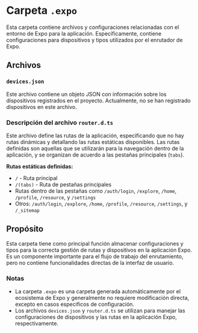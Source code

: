 # Carpeta `.expo`

Esta carpeta contiene archivos y configuraciones relacionadas con el entorno de Expo para la aplicación. Específicamente, contiene configuraciones para dispositivos y tipos utilizados por el enrutador de Expo.

## Archivos

### `devices.json`

Este archivo contiene un objeto JSON con información sobre los dispositivos registrados en el proyecto. Actualmente, no se han registrado dispositivos en este archivo.

### Descripción del archivo `router.d.ts`

Este archivo define las rutas de la aplicación, especificando que no hay rutas dinámicas y detallando las rutas estáticas disponibles. Las rutas definidas son aquellas que se utilizarán para la navegación dentro de la aplicación, y se organizan de acuerdo a las pestañas principales (`tabs`).

**Rutas estáticas definidas:**
- `/` - Ruta principal
- `/(tabs)` - Ruta de pestañas principales
- Rutas dentro de las pestañas como `/auth/login`, `/explore`, `/home`, `/profile`, `/resource`, y `/settings`
- Otros: `/auth/login`, `/explore`, `/home`, `/profile`, `/resource`, `/settings`, y `/_sitemap`

## Propósito

Esta carpeta tiene como principal función almacenar configuraciones y tipos para la correcta gestión de rutas y dispositivos en la aplicación Expo. Es un componente importante para el flujo de trabajo del enrutamiento, pero no contiene funcionalidades directas de la interfaz de usuario.

### **Notas**

- La carpeta `.expo` es una carpeta generada automáticamente por el ecosistema de Expo y generalmente no requiere modificación directa, excepto en casos específicos de configuración.
- Los archivos `devices.json` y `router.d.ts` se utilizan para manejar las configuraciones de dispositivos y las rutas en la aplicación Expo, respectivamente.
